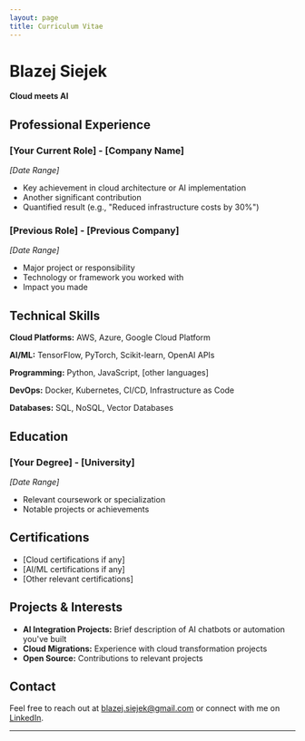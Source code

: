 ```yaml
---
layout: page
title: Curriculum Vitae
---
```


# Blazej Siejek
**Cloud meets AI**

## Professional Experience

### [Your Current Role] - [Company Name]
*[Date Range]*

- Key achievement in cloud architecture or AI implementation
- Another significant contribution
- Quantified result (e.g., "Reduced infrastructure costs by 30%")

### [Previous Role] - [Previous Company]
*[Date Range]*

- Major project or responsibility
- Technology or framework you worked with
- Impact you made

## Technical Skills

**Cloud Platforms:** AWS, Azure, Google Cloud Platform

**AI/ML:** TensorFlow, PyTorch, Scikit-learn, OpenAI APIs

**Programming:** Python, JavaScript, [other languages]

**DevOps:** Docker, Kubernetes, CI/CD, Infrastructure as Code

**Databases:** SQL, NoSQL, Vector Databases

## Education

### [Your Degree] - [University]
*[Date Range]*

- Relevant coursework or specialization
- Notable projects or achievements

## Certifications

- [Cloud certifications if any]
- [AI/ML certifications if any]
- [Other relevant certifications]

## Projects & Interests

- **AI Integration Projects:** Brief description of AI chatbots or automation you've built
- **Cloud Migrations:** Experience with cloud transformation projects
- **Open Source:** Contributions to relevant projects

## Contact

Feel free to reach out at [blazej.siejek@gmail.com](mailto:blazej.siejek@gmail.com) or connect with me on [LinkedIn](https://www.linkedin.com/in/blazejsiejek/).

---